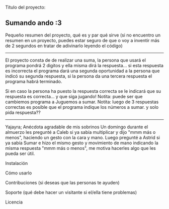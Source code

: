 
Título del proyecto:
## Sumando ando :3

Pequeño resumen del proyecto, qué es y par qué sirve (si no encuentro un resumen en un proyecto, puedes estar seguro de que o voy a inventir más de 2 segundos en tratar de adivinarlo leyendo el código)

***** 
El proyecto consta de de realizar una suma, la persona que usará el programa pondrá 2 digitos y ella misma dirá la respuesta... si esta respuesta es incorrecta el programa dará una segunda oportunidad a la persona que indicó su segunda respuesta, si la persona da una tercera respuesta el programa habrá terminado.

Si en caso la persona ha puesto la respuesta correcta se le indicará que su respuesta es correcta... y que siga jugando! 
Notita: puede ser que cambiemos programa a Juguemos a sumar.
Notita: luego de 3 respuestas correctas es posible que el programa indique los números a sumar.
y solo pida respuesta??



*****
Yajayra; Anécdota agradable de mis sobrinos
Un domingo durante el almuerzo les pregunté a Caleb si ya sabía multiplicar y dijo "mmm más o menos", haciendo un gesto con la cara y mano. Luego pregunté a Astrid si ya sabía Sumar e hizo el mismo gesto y movimiento de mano indicando la misma respuesta "mmm más o menos", me motiva hacerles algo que les pueda ser útil.






Instalación

Cómo usarlo

Contribuciones (si deseas que las personas te ayuden)

Soporte (qué debe hacer un visitante si el/ella tiene problemas)

Licencia
